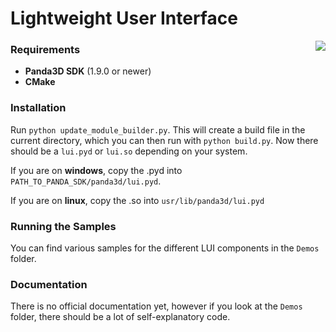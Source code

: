 # Lightweight User Interface

<img src="http://fs5.directupload.net/images/151207/ltl76bsj.png" align="right" />


### Requirements

- **Panda3D SDK** (1.9.0 or newer)
- **CMake**

### Installation

Run `python update_module_builder.py`. This will create a build file in the current directory, which you can then run with `python build.py`.
Now there should be a `lui.pyd` or `lui.so` depending on your system.

If you are on **windows**, copy the .pyd into `PATH_TO_PANDA_SDK/panda3d/lui.pyd`.

If you are on **linux**, copy the .so into `usr/lib/panda3d/lui.pyd`


### Running the Samples

You can find various samples for the different LUI components in the `Demos` folder.

### Documentation

There is no official documentation yet, however if you look at the `Demos` folder, there should be a lot of self-explanatory code.
